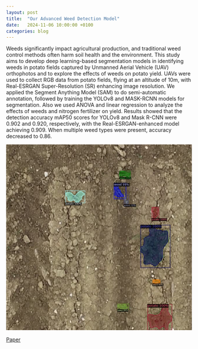 ```yaml
---
layout: post
title:  "Our Advanced Weed Detection Model"
date:   2024-11-06 10:00:00 +0100
categories: blog
---
```

Weeds significantly impact agricultural production, and traditional weed control methods often harm soil health and the environment. This study aims to develop deep learning-based segmentation models in identifying weeds in potato fields captured by Unmanned Aerial Vehicle (UAV) orthophotos and to explore the effects of weeds on potato yield. UAVs were used to collect RGB data from potato fields, flying at an altitude of 10m, with Real-ESRGAN Super-Resolution (SR) enhancing image resolution. We applied the Segment Anything Model (SAM) to do semi-automatic annotation, followed by training the YOLOv8 and MASK-RCNN models for segmentation. Also we used ANOVA and linear regression to analyze the effects of weeds and nitrogen fertilizer on yield. Results showed that the detection accuracy mAP50 scores for YOLOv8 and Mask R-CNN were 0.902 and 0.920, respectively, with the Real-ESRGAN-enhanced model achieving 0.909. When multiple weed types were present, accuracy decreased to 0.86.

![model inference](/assets/images/maskrcnn_example.jpg)

[Paper](https://www.biorxiv.org/content/10.1101/2024.08.13.607729v1.full)
